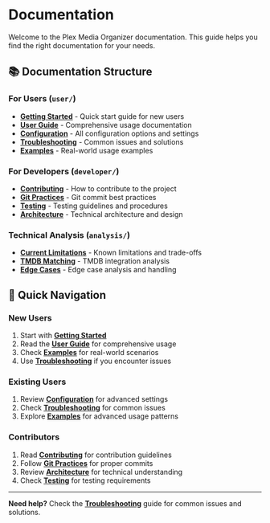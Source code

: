 # Documentation

Welcome to the Plex Media Organizer documentation. This guide helps you find the right documentation for your needs.

## 📚 **Documentation Structure**

### **For Users** (`user/`)
- **[Getting Started](user/getting-started.md)** - Quick start guide for new users
- **[User Guide](user/user-guide.md)** - Comprehensive usage documentation
- **[Configuration](user/configuration.md)** - All configuration options and settings
- **[Troubleshooting](user/troubleshooting.md)** - Common issues and solutions
- **[Examples](user/examples/)** - Real-world usage examples

### **For Developers** (`developer/`)
- **[Contributing](developer/contributing.md)** - How to contribute to the project
- **[Git Practices](developer/git-practices.md)** - Git commit best practices
- **[Testing](developer/testing.md)** - Testing guidelines and procedures
- **[Architecture](developer/architecture/)** - Technical architecture and design

### **Technical Analysis** (`analysis/`)
- **[Current Limitations](analysis/current-limitations.md)** - Known limitations and trade-offs
- **[TMDB Matching](analysis/tmdb-matching.md)** - TMDB integration analysis
- **[Edge Cases](analysis/edge-cases.md)** - Edge case analysis and handling

## 🎯 **Quick Navigation**

### **New Users**
1. Start with **[Getting Started](user/getting-started.md)**
2. Read the **[User Guide](user/user-guide.md)** for comprehensive usage
3. Check **[Examples](user/examples/)** for real-world scenarios
4. Use **[Troubleshooting](user/troubleshooting.md)** if you encounter issues

### **Existing Users**
1. Review **[Configuration](user/configuration.md)** for advanced settings
2. Check **[Troubleshooting](user/troubleshooting.md)** for common issues
3. Explore **[Examples](user/examples/)** for advanced usage patterns

### **Contributors**
1. Read **[Contributing](developer/contributing.md)** for contribution guidelines
2. Follow **[Git Practices](developer/git-practices.md)** for proper commits
3. Review **[Architecture](developer/architecture/)** for technical understanding
4. Check **[Testing](developer/testing.md)** for testing requirements

---

**Need help?** Check the **[Troubleshooting](user/troubleshooting.md)** guide for common issues and solutions.
